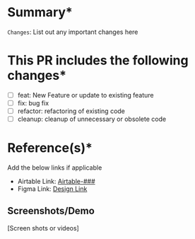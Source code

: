 # Summary\*

`Changes`: List out any important changes here

# This PR includes the following changes\*

- [ ] feat: New Feature or update to existing feature
- [ ] fix: bug fix
- [ ] refactor: refactoring of existing code
- [ ] cleanup: cleanup of unnecessary or obsolete code

# Reference(s)\*

Add the below links if applicable

- Airtable Link: [Airtable-###]()
- Figma Link: [Design Link]()

## Screenshots/Demo

[Screen shots or videos]
